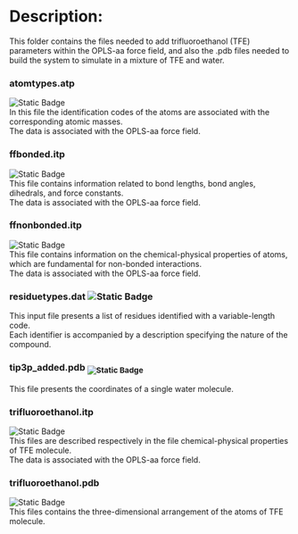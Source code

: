 # Description:
This folder contains the files needed to add trifluoroethanol (TFE) parameters within the OPLS-aa force field, and also the .pdb files needed to build the system to simulate in a mixture of TFE and water.
### atomtypes.atp 
![Static Badge](https://img.shields.io/badge/GROMACS%20customized%20file%20-%20%236495ED)  
In this file the identification codes of the atoms are associated with the corresponding atomic masses.  
The data is associated with the OPLS-aa force field.
### ffbonded.itp 
![Static Badge](https://img.shields.io/badge/GROMACS%20customized%20file%20-%20%236495ED)  
This file contains information related to bond lengths, bond angles, dihedrals, and force constants.  
The data is associated with the OPLS-aa force field.
### ffnonbonded.itp 
![Static Badge](https://img.shields.io/badge/GROMACS%20customized%20file%20-%20%236495ED)  
This file contains information on the chemical-physical properties of atoms, which are fundamental for non-bonded interactions.  
The data is associated with the OPLS-aa force field.
### residuetypes.dat ![Static Badge](https://img.shields.io/badge/GROMACS%20customized%20file%20-%20%236495ED)  
This input file presents a list of residues identified with a variable-length code.  
Each identifier is accompanied by a description specifying the nature of the compound.
### tip3p_added.pdb <sub> ![Static Badge](https://img.shields.io/badge/Custom--written%20file%20-%20%23B8860B) </sub>
This file presents the coordinates of a single water molecule.
### trifluoroethanol.itp
![Static Badge](https://img.shields.io/badge/Custom--written%20file%20-%20%23B8860B)  
This files are described respectively in the file chemical-physical properties of TFE molecule.  
The data is associated with the OPLS-aa force field.
### trifluoroethanol.pdb
![Static Badge](https://img.shields.io/badge/Custom--written%20file%20-%20%23B8860B)  
This files contains the three-dimensional arrangement of the atoms of TFE molecule.
